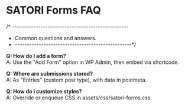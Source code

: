 # SATORI Forms FAQ

/* -------------------------------------------------
 * Common questions and answers.
 * -------------------------------------------------*/

**Q: How do I add a form?**  
A: Use the "Add Form" option in WP Admin, then embed via shortcode.

**Q: Where are submissions stored?**  
A: As "Entries" (custom post type), with data in postmeta.

**Q: How do I customize styles?**  
A: Override or enqueue CSS in assets/css/satori-forms.css.
